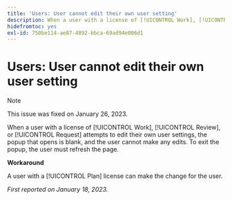 ```yaml
---
title: 'Users: User cannot edit their own user setting'
description: When a user with a license of [!UICONTROL Work], [!UICONTROL Review], or [!UICONTROL Request] attempts to edit their own user settings, the popup that opens is blank, and the user cannot make any edits. To exit the popup, the user must refresh the page.
hidefromtoc: yes
exl-id: 750be114-ae87-4892-bbca-69ad94e006d1
---
```

# Users: User cannot edit their own user setting

>[!NOTE]
>
>This issue was fixed on January 26, 2023.

When a user with a license of [!UICONTROL Work], [!UICONTROL Review], or [!UICONTROL Request] attempts to edit their own user settings, the popup that opens is blank, and the user cannot make any edits. To exit the popup, the user must refresh the page.

**Workaround**

A user with a [!UICONTROL Plan] license can make the change for the user.

_First reported on January 18, 2023._
